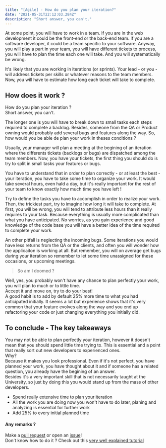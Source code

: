 ```yaml
---
title: "[Agile] - How do you plan your iteration?"
date: "2021-05-31T22:12:03.284Z"
description: "Short answer, you can't."
---
```


At some point, you will have to work in a team. If you are in the web development it could be the front-end or the back-end team. If you are a software developer, it could be a team specific to your software. Anyway, you will play a part in your team, you will have different tickets to process, you will have to plan the time each one will take. And you will systematically be wrong.

It's likely that you are working in iterations (or sprints). Your lead - or you - will address tickets per skills or whatever reasons to the team members. Now, you will have to estimate how long each ticket will take to complete.

## How does it work ?
How do you plan your iteration ?  
Short answer, you can't.  

The longer one is you will have to break down to small tasks each steps required to complete a backlog. Besides, someone from the QA or Product owning would probably add several bugs and features along the way. So, how would you be able de plan your work in theses conditions ?  

Usually, your manager will plan a meeting at the begining of an iteration where the differents tickets (backlogs or bugs) are dispatched among the team members. Now, you have your tickets, the first thing you should do is try to split in small tasks your features or bugs.  

You have to understand that in order to plan correctly - or at least the best - your iteration, you have to take some time to organize your work. It would take several hours, even hald a day, but it's really important for the rest of your team to know exactly how much time you have left !   

Try to define the tasks you have to accomplish in order to realize your work. Then, the trickiest part, try to imagine how long it will take to complete. At first, you will be wrong, you will tend to attribute less hours than it really requires to your task. Because everything is usually more complicated than what you have anticipated. No worries, as you gain experience and good knowledge of the code base you will have a better idea of the time required to complete your work. 

An other pitfall is neglecting the incoming bugs. Some iterations you would have less returns from the QA or the clients, and often you will wonder how the applicaiton is working at all. But remember, you will on average get bugs during your iteration so remember to let some time unassigned for these occasions, or upcoming meetings.


> So am I doomed ?  

Well, yes, you probably won't have any chance to plan perfectly your work, you will plan to much or to little time.  
Accept it and move on, try to do your best!  
A good habit is to add by default 25% more time to what you had anticipated initially. It seems a lot but experience shows that it's very common that your feature evolves along the way and you end up refactoring your code or just changing everything you initially did.  

## To conclude - The key takeaways
You may not be able to plan perfectly your iteration, however it doesn't mean that you should spend little time trying to. This is essential and a point that really sort out new developers to experienced ones.  
Why?  
Because it makes you look professional. Even if it's not perfect, you have planned your work, you have thought about it and if someone has a related question, you already have the begining of an answer.  
Besides it's a very important skill that is not necessarily taught at the University, so just by doing this you would stand up from the mass of other developers.

- Spend really extensive time to plan your iteration
- All the work you are doing now you won't have to do later, planing and analyzing is essential for further work
- Add 25% to every initial planned time

#### Any remarks ?

Make a [pull request](!https://github.com/ackermannQ/quentinackermann) or open an [issue](https://github.com/ackermannQ/quentinackermann/issues)!  
Don't know how to do it ? Check out this [very well explained tutorial](https://opensource.com/article/19/7/create-pull-request-github)
